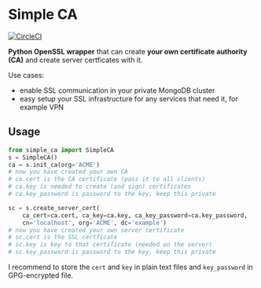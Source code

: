 Simple CA
=========

[![CircleCI](https://circleci.com/gh/messa/simple-ca/tree/master.svg?style=svg&circle-token=e4477fd084dccd6c615d8917b6c86ff76ae0ca26)](https://circleci.com/gh/messa/simple-ca/tree/master)

__Python OpenSSL wrapper__ that can create __your own certificate authority (CA)__ and create server certficates with it.

Use cases:

- enable SSL communication in your private MongoDB cluster
- easy setup your SSL infrastructure for any services that need it, for example VPN

Usage
-----

```python
from simple_ca import SimpleCA
s = SimpleCA()
ca = s.init_ca(org='ACME')
# now you have created your own CA
# ca.cert is the CA certificate (pass it to all clients)
# ca.key is needed to create (and sign) certificates
# ca.key_password is password to the key, keep this private

sc = s.create_server_cert(
    ca_cert=ca.cert, ca_key=ca.key, ca_key_password=ca.key_password,
    cn='localhost', org='ACME', dc='example')
# now you have created your own server certificate
# sc.cert is the SSL certficate
# sc.key is key to that certificate (needed on the server)
# sc.key_password is password to the key, keep this private
```

I recommend to store the `cert` and `key` in plain text files and `key_password` in GPG-encrypted file.
